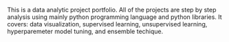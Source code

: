 This is a data analytic project portfolio.
All of the projects are step by step analysis using mainly python programming language and python libraries.
It covers:  data visualization, supervised learning, unsupervised learning, hyperparemeter model tuning, and ensemble techique.

